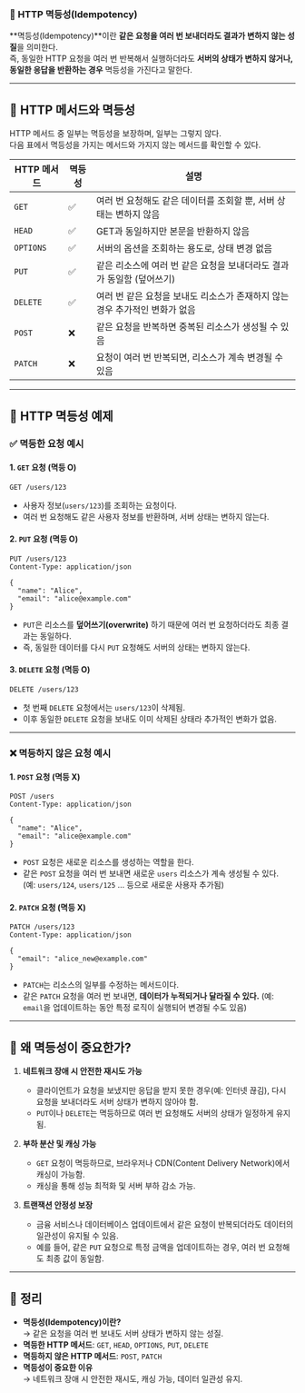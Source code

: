 ### 📌 HTTP 멱등성(Idempotency)  

**멱등성(Idempotency)**이란 **같은 요청을 여러 번 보내더라도 결과가 변하지 않는 성질**을 의미한다.  
즉, 동일한 HTTP 요청을 여러 번 반복해서 실행하더라도 **서버의 상태가 변하지 않거나, 동일한 응답을 반환하는 경우** 멱등성을 가진다고 말한다.  

---

## 🔹 HTTP 메서드와 멱등성  
HTTP 메서드 중 일부는 멱등성을 보장하며, 일부는 그렇지 않다.  
다음 표에서 멱등성을 가지는 메서드와 가지지 않는 메서드를 확인할 수 있다.  

| HTTP 메서드 | 멱등성 | 설명 |
|------------|------|----------------|
| `GET`  | ✅ | 여러 번 요청해도 같은 데이터를 조회할 뿐, 서버 상태는 변하지 않음 |
| `HEAD` | ✅ | GET과 동일하지만 본문을 반환하지 않음 |
| `OPTIONS` | ✅ | 서버의 옵션을 조회하는 용도로, 상태 변경 없음 |
| `PUT`  | ✅ | 같은 리소스에 여러 번 같은 요청을 보내더라도 결과가 동일함 (덮어쓰기) |
| `DELETE` | ✅ | 여러 번 같은 요청을 보내도 리소스가 존재하지 않는 경우 추가적인 변화가 없음 |
| `POST` | ❌ | 같은 요청을 반복하면 중복된 리소스가 생성될 수 있음 |
| `PATCH` | ❌ | 요청이 여러 번 반복되면, 리소스가 계속 변경될 수 있음 |

---

## 🔹 HTTP 멱등성 예제

### ✅ **멱등한 요청 예시**
#### **1. `GET` 요청 (멱등 O)**
```http
GET /users/123
```
- 사용자 정보(`users/123`)를 조회하는 요청이다.
- 여러 번 요청해도 같은 사용자 정보를 반환하며, 서버 상태는 변하지 않는다.

#### **2. `PUT` 요청 (멱등 O)**
```http
PUT /users/123
Content-Type: application/json

{
  "name": "Alice",
  "email": "alice@example.com"
}
```
- `PUT`은 리소스를 **덮어쓰기(overwrite)** 하기 때문에 여러 번 요청하더라도 최종 결과는 동일하다.
- 즉, 동일한 데이터를 다시 `PUT` 요청해도 서버의 상태는 변하지 않는다.

#### **3. `DELETE` 요청 (멱등 O)**
```http
DELETE /users/123
```
- 첫 번째 `DELETE` 요청에서는 `users/123`이 삭제됨.
- 이후 동일한 `DELETE` 요청을 보내도 이미 삭제된 상태라 추가적인 변화가 없음.

---

### ❌ **멱등하지 않은 요청 예시**
#### **1. `POST` 요청 (멱등 X)**
```http
POST /users
Content-Type: application/json

{
  "name": "Alice",
  "email": "alice@example.com"
}
```
- `POST` 요청은 새로운 리소스를 생성하는 역할을 한다.
- 같은 `POST` 요청을 여러 번 보내면 새로운 `users` 리소스가 계속 생성될 수 있다.  
  (예: `users/124`, `users/125` … 등으로 새로운 사용자 추가됨)

#### **2. `PATCH` 요청 (멱등 X)**
```http
PATCH /users/123
Content-Type: application/json

{
  "email": "alice_new@example.com"
}
```
- `PATCH`는 리소스의 일부를 수정하는 메서드이다.
- 같은 `PATCH` 요청을 여러 번 보내면, **데이터가 누적되거나 달라질 수 있다.**
  (예: `email`을 업데이트하는 동안 특정 로직이 실행되어 변경될 수도 있음)

---

## 🔹 왜 멱등성이 중요한가?
1. **네트워크 장애 시 안전한 재시도 가능**
   - 클라이언트가 요청을 보냈지만 응답을 받지 못한 경우(예: 인터넷 끊김), 다시 요청을 보내더라도 서버 상태가 변하지 않아야 함.
   - `PUT`이나 `DELETE`는 멱등하므로 여러 번 요청해도 서버의 상태가 일정하게 유지됨.

2. **부하 분산 및 캐싱 가능**
   - `GET` 요청이 멱등하므로, 브라우저나 CDN(Content Delivery Network)에서 캐싱이 가능함.
   - 캐싱을 통해 성능 최적화 및 서버 부하 감소 가능.

3. **트랜잭션 안정성 보장**
   - 금융 서비스나 데이터베이스 업데이트에서 같은 요청이 반복되더라도 데이터의 일관성이 유지될 수 있음.
   - 예를 들어, 같은 `PUT` 요청으로 특정 금액을 업데이트하는 경우, 여러 번 요청해도 최종 값이 동일함.

---

## 🔹 정리
- **멱등성(Idempotency)이란?**  
  → 같은 요청을 여러 번 보내도 서버 상태가 변하지 않는 성질.
- **멱등한 HTTP 메서드**: `GET`, `HEAD`, `OPTIONS`, `PUT`, `DELETE`
- **멱등하지 않은 HTTP 메서드**: `POST`, `PATCH`
- **멱등성이 중요한 이유**  
  → 네트워크 장애 시 안전한 재시도, 캐싱 가능, 데이터 일관성 유지.

